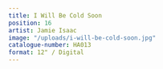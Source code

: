 ```yaml
---
title: I Will Be Cold Soon
position: 16
artist: Jamie Isaac
image: "/uploads/i-will-be-cold-soon.jpg"
catalogue-number: HA013
format: 12" / Digital
---
```


